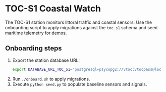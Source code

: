 # TOC-S1 Coastal Watch

The TOC-S1 station monitors littoral traffic and coastal sensors. Use the onboarding script to apply migrations against the `toc_s1` schema and seed maritime telemetry for demos.

## Onboarding steps

1. Export the station database URL:
   ```bash
   export DATABASE_URL_TOC_S1="postgresql+psycopg2://vtoc:vtocpass@localhost:5432/vtoc?options=-csearch_path%3Dtoc_s1"
   ```
2. Run `./onboard.sh` to apply migrations.
3. Execute `python seed.py` to populate baseline sensors and signals.
